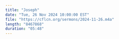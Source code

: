 ```yaml
---
title: "Joseph"
date: "Tue, 26 Nov 2024 10:00:00 EST"
file: "https://cflcn.org/sermons/2024-11-26.m4a"
length: "8467868"
duration: "05:48"
---
```

